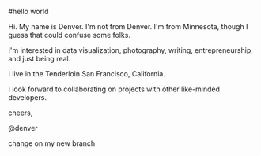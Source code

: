 #hello world

Hi. My name is Denver. I'm not from Denver. I'm from Minnesota, though I guess that could confuse some folks. 

I'm interested in data visualization, photography, writing, entrepreneurship, and just being real.

I live in the Tenderloin San Francisco, California. 

I look forward to collaborating on projects with other like-minded developers. 

cheers,

@denver

change on my new branch